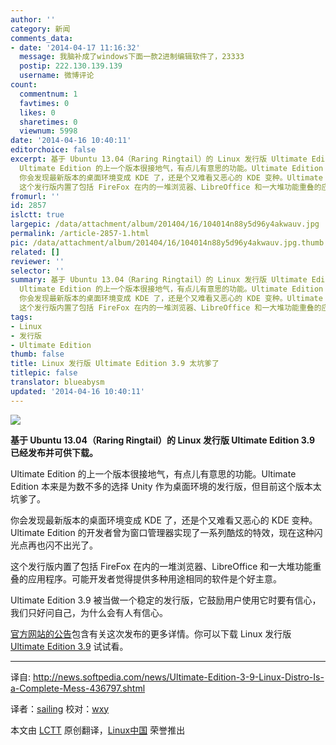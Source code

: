 ```yaml
---
author: ''
category: 新闻
comments_data:
- date: '2014-04-17 11:16:32'
  message: 我脑补成了windows下面一款2进制编辑软件了，23333
  postip: 222.130.139.139
  username: 微博评论
count:
  commentnum: 1
  favtimes: 0
  likes: 0
  sharetimes: 0
  viewnum: 5998
date: '2014-04-16 10:40:11'
editorchoice: false
excerpt: 基于 Ubuntu 13.04（Raring Ringtail）的 Linux 发行版 Ultimate Edition 3.9 已经发布并可供下载。
  Ultimate Edition 的上一个版本很接地气，有点儿有意思的功能。Ultimate Edition 本来是为数不多的选择 Unity 作为桌面环境的发行版，但目前这个版本太坑爹了。
  你会发现最新版本的桌面环境变成 KDE 了，还是个又难看又恶心的 KDE 变种。Ultimate Edition 的开发者曾为窗口管理器实现了一系列酷炫的特效，现在这种闪光点再也闪不出光了。
  这个发行版内置了包括 FireFox 在内的一堆浏览器、LibreOffice 和一大堆功能重叠的应用程序。可能
fromurl: ''
id: 2857
islctt: true
largepic: /data/attachment/album/201404/16/104014n88y5d96y4akwauv.jpg
permalink: /article-2857-1.html
pic: /data/attachment/album/201404/16/104014n88y5d96y4akwauv.jpg.thumb.jpg
related: []
reviewer: ''
selector: ''
summary: 基于 Ubuntu 13.04（Raring Ringtail）的 Linux 发行版 Ultimate Edition 3.9 已经发布并可供下载。
  Ultimate Edition 的上一个版本很接地气，有点儿有意思的功能。Ultimate Edition 本来是为数不多的选择 Unity 作为桌面环境的发行版，但目前这个版本太坑爹了。
  你会发现最新版本的桌面环境变成 KDE 了，还是个又难看又恶心的 KDE 变种。Ultimate Edition 的开发者曾为窗口管理器实现了一系列酷炫的特效，现在这种闪光点再也闪不出光了。
  这个发行版内置了包括 FireFox 在内的一堆浏览器、LibreOffice 和一大堆功能重叠的应用程序。可能
tags:
- Linux
- 发行版
- Ultimate Edition
thumb: false
title: Linux 发行版 Ultimate Edition 3.9 太坑爹了
titlepic: false
translator: blueabysm
updated: '2014-04-16 10:40:11'
---
```


![](/data/attachment/album/201404/16/104014n88y5d96y4akwauv.jpg)


**基于 Ubuntu 13.04（Raring Ringtail）的 Linux 发行版 Ultimate Edition 3.9 已经发布并可供下载。**


Ultimate Edition 的上一个版本很接地气，有点儿有意思的功能。Ultimate Edition 本来是为数不多的选择 Unity 作为桌面环境的发行版，但目前这个版本太坑爹了。


你会发现最新版本的桌面环境变成 KDE 了，还是个又难看又恶心的 KDE 变种。Ultimate Edition 的开发者曾为窗口管理器实现了一系列酷炫的特效，现在这种闪光点再也闪不出光了。


这个发行版内置了包括 FireFox 在内的一堆浏览器、LibreOffice 和一大堆功能重叠的应用程序。可能开发者觉得提供多种用途相同的软件是个好主意。


Ultimate Edition 3.9 被当做一个稳定的发行版，它鼓励用户使用它时要有信心，我们只好问自己，为什么会有人有信心。


[官方网站的公告](http://ultimateedition.info/ultimate_edition/time-is-of-the-essence/)包含有关这次发布的更多详情。你可以下载 Linux 发行版 [Ultimate Edition 3.9](http://ultimateedition.info/ultimate-edition/ultimate_edition_3-6/) 试试看。




---


译自: <http://news.softpedia.com/news/Ultimate-Edition-3-9-Linux-Distro-Is-a-Complete-Mess-436797.shtml>


译者：[sailing](https://github.com/blueabysm) 校对：[wxy](https://github.com/wxy)


本文由 [LCTT](https://github.com/LCTT/TranslateProject) 原创翻译，[Linux中国](http://linux.cn/) 荣誉推出